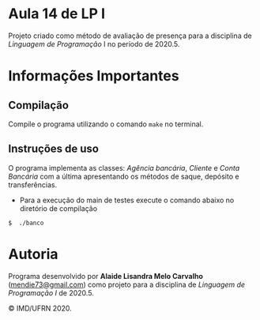 # Aula 14 de LP I

Projeto criado como método de avaliação de presença para a disciplina de *Linguagem de Programação* I no período de 2020.5.

# Informações Importantes

## Compilação

Compile o programa utilizando o comando `make` no terminal. 

## Instruções de uso

O programa implementa as classes: *Agência bancária*, *Cliente* e *Conta Bancária* com a última apresentando os métodos de saque, depósito e transferências.
- Para a execução do main de testes execute o comando abaixo no diretório de compilação
``` shell
$  ./banco
``` 

# Autoria

Programa desenvolvido por **Alaide Lisandra Melo Carvalho** (<mendie73@gmail.com>) como projeto para a disciplina de *Linguagem de Programação I* de 2020.5.

&copy; IMD/UFRN 2020.
